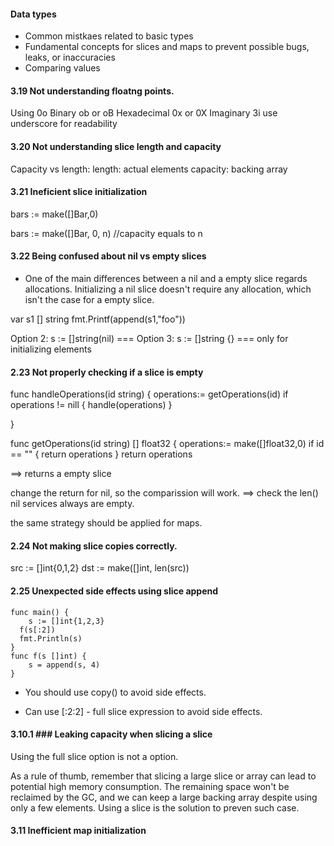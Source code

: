 #### Data types

- Common mistkaes related to basic types
- Fundamental concepts for slices and maps to prevent possible bugs, leaks, or inaccuracies
- Comparing values


#### 3.19 Not understanding floatng points.

Using 0o 
Binary ob or oB
Hexadecimal 0x or 0X
Imaginary 3i
use underscore for readability



#### 3.20 Not understanding slice length and capacity

Capacity vs length: 
length:  actual elements
capacity: backing array


#### 3.21 Ineficient slice initialization

bars := make([]Bar,0)

bars := make([]Bar, 0, n)  //capacity equals to n


#### 3.22 Being confused about nil vs empty slices

- One of the main differences between a nil and a empty slice regards allocations. Initializing a nil slice doesn't 
require any allocation, which isn't the case for a empty slice.

var s1 [] string
fmt.Printf(append(s1,"foo"))

Option 2: s := []string(nil) === 
Option 3: s := []string {} === only for initializing elements


#### 2.23 Not properly checking if a slice is empty

func handleOperations(id string) {
	operations:= getOperations(id)
	if operations != nill {
		handle(operations)
	}

}

func getOperations(id string) [] float32 { 
	operations:= make([]float32,0)
	if id == "" {
	return operations
}
	return operations

==> returns a empty slice

change the return for nil, so the comparission will work.
==> check the len() nil services always are empty.

the same strategy should be applied for maps.


#### 2.24 Not making slice copies correctly.

src := []int{0,1,2}
dst := make([]int, len(src))

#### 2.25 Unexpected side effects using slice append

```
func main() {
	s := []int{1,2,3}
  f(s[:2])
  fmt.Println(s)
}
func f(s []int) {
	s = append(s, 4)
}
```
- You should use copy() to avoid side effects.

- Can use [:2:2] - full slice expression to avoid side effects.

#### 3.10.1 ### Leaking capacity when slicing a slice

Using the full slice option is not a option.

As a rule of thumb, remember that slicing a large slice or array can lead 
to potential high memory consumption. The remaining space won't be reclaimed 
by the GC, and we can keep a large backing array despite using only a few
elements. Using a slice is the solution to preven such case.

#### 3.11 Inefficient map initialization



